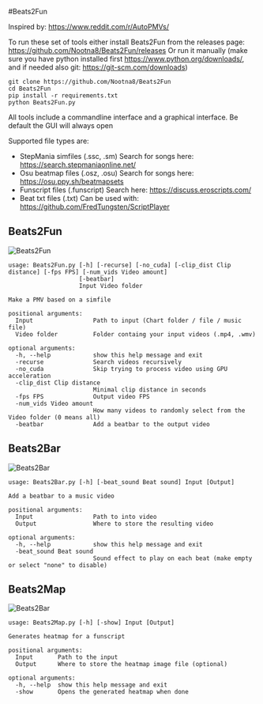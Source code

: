 #Beats2Fun

Inspired by: https://www.reddit.com/r/AutoPMVs/

To run these set of tools either install Beats2Fun from the releases page: https://github.com/Nootna8/Beats2Fun/releases
Or run it manually (make sure you have python installed first https://www.python.org/downloads/, and if needed also git: https://git-scm.com/downloads)

```
git clone https://github.com/Nootna8/Beats2Fun
cd Beats2Fun
pip install -r requirements.txt
python Beats2Fun.py

```

All tools include a commandline interface and a graphical interface. Be default the GUI will always open

Supported file types are:
 - StepMania simfiles (.ssc, .sm) Search for songs here: https://search.stepmaniaonline.net/
 - Osu beatmap files (.osz, .osu) Search for songs here: https://osu.ppy.sh/beatmapsets
 - Funscript files (.funscript) Search here: https://discuss.eroscripts.com/
 - Beat txt files (.txt) Can be used with: https://github.com/FredTungsten/ScriptPlayer


## Beats2Fun

![Beats2Fun](https://i.ibb.co/FV0WD3H/Capture.png)

```
usage: Beats2Fun.py [-h] [-recurse] [-no_cuda] [-clip_dist Clip distance] [-fps FPS] [-num_vids Video amount]
                    [-beatbar]
                    Input Video folder

Make a PMV based on a simfile

positional arguments:
  Input                 Path to input (Chart folder / file / music file)
  Video folder          Folder containg your input videos (.mp4, .wmv)

optional arguments:
  -h, --help            show this help message and exit
  -recurse              Search videos recursively
  -no_cuda              Skip trying to process video using GPU acceleration
  -clip_dist Clip distance
                        Minimal clip distance in seconds
  -fps FPS              Output video FPS
  -num_vids Video amount
                        How many videos to randomly select from the Video folder (0 means all)
  -beatbar              Add a beatbar to the output video
```

## Beats2Bar

![Beats2Bar](https://i.ibb.co/tqBZ08k/Capture.png)

```
usage: Beats2Bar.py [-h] [-beat_sound Beat sound] Input [Output]

Add a beatbar to a music video

positional arguments:
  Input                 Path to into video
  Output                Where to store the resulting video

optional arguments:
  -h, --help            show this help message and exit
  -beat_sound Beat sound
                        Sound effect to play on each beat (make empty or select "none" to disable)
```

## Beats2Map

![Beats2Bar](https://i.ibb.co/GsvPrcy/Capture.png)

```
usage: Beats2Map.py [-h] [-show] Input [Output]

Generates heatmap for a funscript

positional arguments:
  Input       Path to the input
  Output      Where to store the heatmap image file (optional)

optional arguments:
  -h, --help  show this help message and exit
  -show       Opens the generated heatmap when done

```